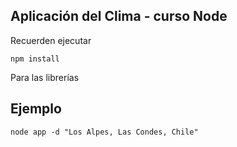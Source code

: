 ## Aplicación del Clima - curso Node

Recuerden ejecutar
```
npm install
```
Para las librerías


## Ejemplo

```
node app -d "Los Alpes, Las Condes, Chile"
```
